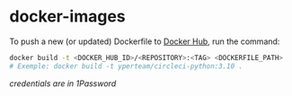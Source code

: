 # docker-images

To push a new (or updated) Dockerfile to [Docker Hub](https://hub.docker.com/repositories/yperteam), run the command:
```sh
docker build -t <DOCKER_HUB_ID>/<REPOSITORY>:<TAG> <DOCKERFILE_PATH>
# Exemple: docker build -t yperteam/circleci-python:3.10 .
```

*credentials are in 1Password*